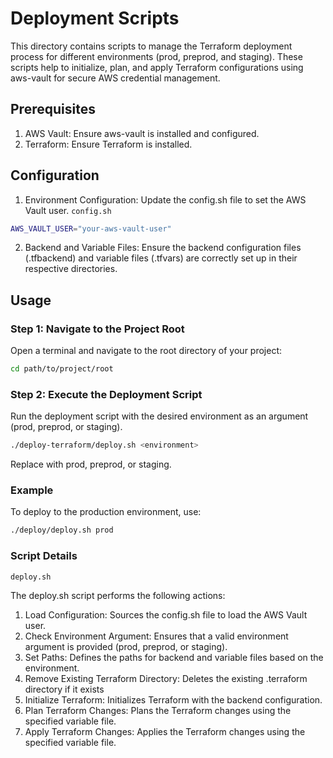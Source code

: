 # Deployment Scripts

This directory contains scripts to manage the Terraform deployment process for different environments (prod, preprod, and staging). These scripts help to initialize, plan, and apply Terraform configurations using aws-vault for secure AWS credential management.

## Prerequisites

1. AWS Vault: Ensure aws-vault is installed and configured.
2. Terraform: Ensure Terraform is installed.


## Configuration

1. Environment Configuration: Update the config.sh file to set the AWS Vault user.
``config.sh``

```sh
AWS_VAULT_USER="your-aws-vault-user"
```

2. Backend and Variable Files: Ensure the backend configuration files (.tfbackend) and variable files (.tfvars) are correctly set up in their respective directories.


## Usage

### Step 1: Navigate to the Project Root

Open a terminal and navigate to the root directory of your project:

```sh
cd path/to/project/root
```

### Step 2: Execute the Deployment Script

Run the deployment script with the desired environment as an argument (prod, preprod, or staging).

```sh
./deploy-terraform/deploy.sh <environment>
```

Replace <environment> with prod, preprod, or staging.

### Example

To deploy to the production environment, use:

```sh
./deploy/deploy.sh prod
```

### Script Details

``deploy.sh``

The deploy.sh script performs the following actions:

1. Load Configuration: Sources the config.sh file to load the AWS Vault user.
2. Check Environment Argument: Ensures that a valid environment argument is provided (prod, preprod, or staging).
3. Set Paths: Defines the paths for backend and variable files based on the environment.
4. Remove Existing Terraform Directory: Deletes the existing .terraform directory if it exists
5. Initialize Terraform: Initializes Terraform with the backend configuration.
6. Plan Terraform Changes: Plans the Terraform changes using the specified variable file.
7. Apply Terraform Changes: Applies the Terraform changes using the specified variable file.